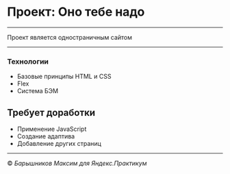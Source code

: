 # Проект: Оно тебе надо

---

Проект является одностраничным сайтом

---

### Технологии
* Базовые принципы HTML и CSS
* Flex
* Система БЭМ

## Требует доработки
* Применение JavaScript
* Создание адаптива
* Добавление других страниц

---

© _Барышников Максим для Яндекс.Практикум_